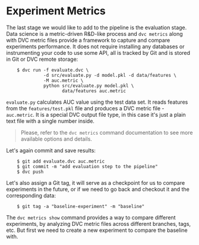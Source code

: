 # Experiment Metrics

The last stage we would like to add to the pipeline is the evaluation stage.
Data science is a metric-driven R&D-like process and `dvc metrics` along with
DVC metric files provide a framework to capture and compare experiments
performance. It does not require installing any databases or instrumenting your
code to use some API, all is tracked by Git and is stored in Git or DVC remote
storage:

```dvc
    $ dvc run -f evaluate.dvc \
              -d src/evaluate.py -d model.pkl -d data/features \
              -M auc.metric \
              python src/evaluate.py model.pkl \
                     data/features auc.metric
```

`evaluate.py` calculates AUC value using the test data set. It reads features
from the `features/test.pkl` file and produces a DVC metric file - `auc.metric`.
It is a special DVC output file type, in this case it's just a plain text file
with a single number inside.

> Please, refer to the `dvc metrics` command documentation to see more available
> options and details.

Let's again commit and save results:

```dvc
    $ git add evaluate.dvc auc.metric
    $ git commit -m "add evaluation step to the pipeline"
    $ dvc push
```

Let's also assign a Git tag, it will serve as a checkpoint for us to compare
experiments in the future, or if we need to go back and checkout it and the
corresponding data:

```dvc
    $ git tag -a "baseline-experiment" -m "baseline"
```

The `dvc metrics show` command provides a way to compare different experiments,
by analyzing DVC metric files across different branches, tags, etc. But first we
need to create a new experiment to compare the baseline with.
